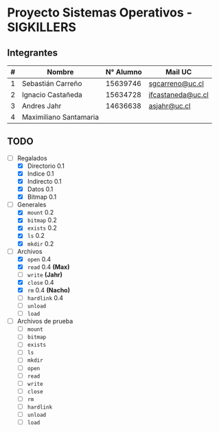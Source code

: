 # Proyecto Sistemas Operativos - SIGKILLERS

## Integrantes

| # | Nombre                 | N° Alumno | Mail UC                                       |
|---|------------------------|-----------|-----------------------------------------------|
| 1 | Sebastián Carreño      | 15639746  | [sgcarreno@uc.cl](mailto:sgcarreno@uc.cl)     |
| 2 | Ignacio Castañeda      | 15634728  | [ifcastaneda@uc.cl](mailto:ifcastaneda@uc.cl) |
| 3 | Andres Jahr            | 14636638  | [asjahr@uc.cl](mailto:asjahr@uc.cl)           |
| 4 | Maximiliano Santamaria |           |                                               |

## TODO

- [ ] Regalados
	- [x] Directorio 0.1
	- [x] Indice 0.1
	- [x] Indirecto 0.1
	- [x] Datos 0.1
	- [x] Bitmap 0.1
- [ ] Generales
	- [x] `mount` 0.2
	- [x] `bitmap` 0.2
	- [x] `exists` 0.2
	- [x] `ls` 0.2
	- [x] `mkdir` 0.2
- [ ] Archivos
	- [x] `open` 0.4
	- [x] `read` 0.4 **(Max)**
	- [ ] `write` **(Jahr)**
	- [x] `close` 0.4
	- [x] `rm` 0.4 **(Nacho)**
	- [ ] `hardlink` 0.4
	- [ ] `unload`
	- [ ] `load`
- [ ] Archivos de prueba
	- [ ] `mount`
	- [ ] `bitmap`
	- [ ] `exists`
	- [ ] `ls`
	- [ ] `mkdir`
	- [ ] `open`
	- [ ] `read`
	- [ ] `write`
	- [ ] `close`
	- [ ] `rm`
	- [ ] `hardlink`
	- [ ] `unload`
	- [ ] `load`
